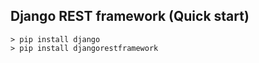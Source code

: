 Django REST framework (Quick start)
--

```
> pip install django
> pip install djangorestframework
```

